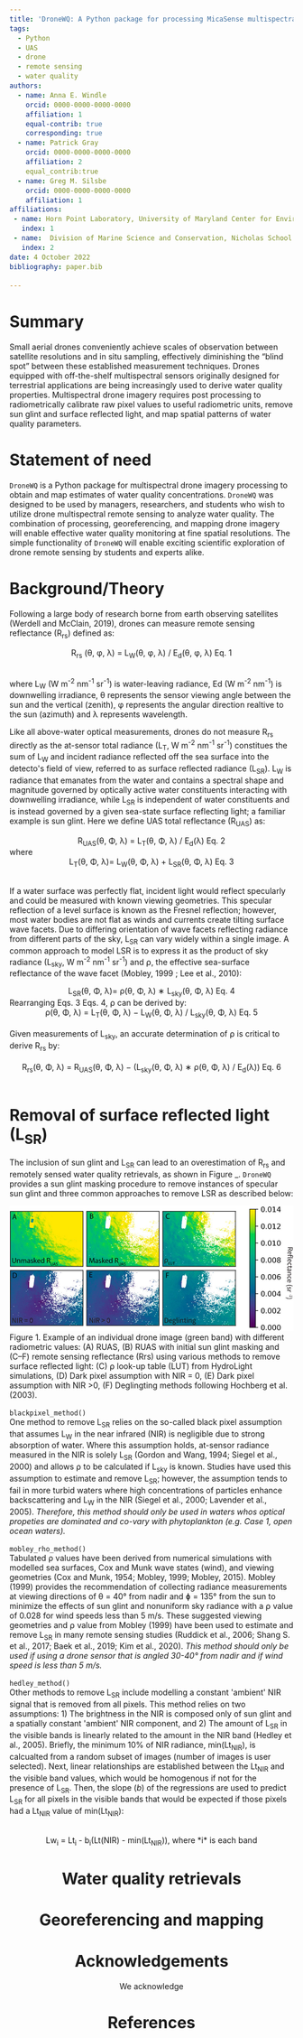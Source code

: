 ```yaml
---
title: 'DroneWQ: A Python package for processing MicaSense multispectral drone imagery for aquatic remote sensing'
tags:
  - Python
  - UAS
  - drone
  - remote sensing
  - water quality
authors:
  - name: Anna E. Windle
    orcid: 0000-0000-0000-0000
    affiliation: 1 
    equal-contrib: true
    corresponding: true
  - name: Patrick Gray 
    orcid: 0000-0000-0000-0000
    affiliation: 2
    equal_contrib:true
  - name: Greg M. Silsbe
    orcid: 0000-0000-0000-0000
    affiliation: 1
affiliations:
 - name: Horn Point Laboratory, University of Maryland Center for Environmental Science, Cambridge, MD, United States
   index: 1
 - name:  Division of Marine Science and Conservation, Nicholas School of the Environment, Duke University Marine Laboratory, Beaufort, NC, United States
   index: 2
date: 4 October 2022
bibliography: paper.bib

---
```


# Summary

Small aerial drones conveniently achieve scales of observation between satellite resolutions and in situ sampling, effectively diminishing the “blind spot” between these established measurement techniques. Drones equipped with off-the-shelf multispectral sensors originally designed for terrestrial applications are being increasingly used to derive water quality properties. Multispectral drone imagery requires post processing to radiometrically calibrate raw pixel values to useful radiometric units, remove sun glint and surface reflected light, and map spatial patterns of water quality parameters. 


# Statement of need

`DroneWQ` is a Python package for multispectral drone imagery processing to obtain and map estimates of water quality concentrations. `DroneWQ` was designed to be used by managers, researchers, and students who wish to utilize drone multispectral remote sensing to analyze water quality. The combination of processing, georeferencing, 
and mapping drone imagery will enable effective water quality monitoring at fine spatial resolutions. The simple functionality of `DroneWQ` will enable exciting scientific exploration of drone remote sensing by students and experts alike. 

# Background/Theory

Following a large body of research borne from earth observing satellites (Werdell and McClain, 2019), drones can measure remote sensing reflectance (R<sub>rs</sub>) defined as:

<div align="center">
R<sub>rs</sub> (θ, φ, λ) = L<sub>W</sub>(θ, φ, λ) / E<sub>d</sub>(θ, φ, λ)  Eq. 1 
</div>
<br/>

where L<sub>W</sub> (W m<sup>-2</sup> nm<sup>-1</sup> sr<sup>-1</sup>) is water-leaving radiance, Ed (W m<sup>-2</sup> nm<sup>-1</sup>) is downwelling irradiance, θ represents the sensor viewing angle between the sun and the vertical (zenith), φ represents the angular direction realtive to the sun (azimuth) and λ represents wavelength. 

Like all above-water optical measurements, drones do not measure R<sub>rs</sub> directly as the at-sensor total radiance (L<sub>T</sub>, W m<sup>-2</sup> nm<sup>-1</sup> sr<sup>-1</sup>) constitues the sum of L<sub>W</sub> and incident radiance reflected off the sea surface into the detecto's field of view, referred to as surface reflected radiance (L<sub>SR</sub>). L<sub>W</sub> is radiance that emanates from the water and contains a spectral shape and magnitude governed by optically active water constituents interacting with downwelling irradiance, while L<sub>SR</sub> is independent of water constituents and is instead governed by a given sea-state surface reflecting light; a familiar example is sun glint. Here we define UAS total reflectance (R<sub>UAS</sub>) as:

<div align="center">
R<sub>UAS</sub>(θ, Φ, λ) = L<sub>T</sub>(θ, Φ, λ) / E<sub>d</sub>(λ) Eq. 2
<br/>
</div>
where
<br/>
<div align="center">
L<sub>T</sub>(θ, Φ, λ)= L<sub>W</sub>(θ, Φ, λ) + L<sub>SR</sub>(θ, Φ, λ) Eq. 3 
</div>
<br/>

If a water surface was perfectly flat, incident light would reflect specularly and could be measured with known viewing geometries. This specular reflection of a level surface is known as the Fresnel reflection; however, most water bodies are not flat as winds and currents create tilting surface wave facets. Due to differing orientation of wave facets reflecting radiance from different parts of the sky, L<sub>SR</sub> can vary widely within a single image. A common approach to model LSR is to express it as the product of sky radiance (L<sub>sky</sub>, W m<sup>-2</sup> nm<sup>-1</sup> sr<sup>-1</sup>) and ⍴, the effective sea-surface reflectance of the wave facet (Mobley, 1999 ; Lee et al., 2010):

<div align="center">
L<sub>SR</sub>(θ, Φ, λ)= ρ(θ, Φ, λ) ∗ L<sub>sky</sub>(θ, Φ, λ) Eq. 4
<br/>
</div>
Rearranging Eqs. 3 Eqs. 4, ⍴ can be derived by:
<br/>
<div align="center">
ρ(θ, Φ, λ) = L<sub>T</sub>(θ, Φ, λ) − L<sub>W</sub>(θ, Φ, λ) / L<sub>sky</sub>(θ, Φ, λ) Eq. 5
</div>
<br/>
Given measurements of L<sub>sky</sub>, an accurate determination of ⍴ is critical to derive R<sub>rs</sub> by:
<div align="center">
<br/>
R<sub>rs</sub>(θ, Φ, λ) = R<sub>UAS</sub>(θ, Φ, λ) − (L<sub>sky</sub>(θ, Φ, λ) ∗ ρ(θ, Φ, λ) / E<sub>d</sub>(λ))  Eq. 6
</div>
<br/>

# Removal of surface reflected light (L<sub>SR</sub>) 

The inclusion of sun glint and L<sub>SR</sub> can lead to an overestimation of R<sub>rs</sub> and remotely sensed water quality retrievals, as shown in Figure _. `DroneWQ` provides a sun glint masking procedure to remove instances of specular sun glint and three common approaches to remove LSR as described below:

![Caption for example figure.\label{fig:removal_Lsr_fig}](removal_Lsr_fig.jpg)
<br/>
Figure 1. Example of an individual drone image (green band) with different radiometric values: (A) RUAS, (B) RUAS with initial sun glint masking and (C–F) remote sensing reflectance (Rrs) using various methods to remove surface reflected light: (C) ⍴ look-up table (LUT) from HydroLight simulations, (D) Dark pixel assumption with NIR = 0, (E) Dark pixel assumption with NIR >0, (F) Deglingting methods following Hochberg et al. (2003).

`blackpixel_method()`
<br/>
One method to remove L<sub>SR</sub> relies on the so-called black pixel assumption that assumes L<sub>W</sub> in the near infrared (NIR) is negligible due to strong absorption of water. Where this assumption holds, at-sensor radiance measured in the NIR is solely L<sub>SR</sub> (Gordon and Wang, 1994; Siegel et al., 2000) and allows ⍴ to be calculated if L<sub>sky</sub> is known. Studies have used this assumption to estimate and remove L<sub>SR</sub>; however, the assumption tends to fail in more turbid waters where high concentrations of particles enhance backscattering and L<sub>W</sub> in the NIR (Siegel et al., 2000; Lavender et al., 2005). *Therefore, this method should only be used in waters whos optical propeties are dominated and co-vary with phytoplankton (e.g. Case 1, open ocean waters).* 

`mobley_rho_method()`
<br/>
Tabulated ρ values have been derived from numerical simulations with modelled sea surfaces, Cox and Munk wave states (wind), and viewing geometries (Cox and Munk, 1954; Mobley, 1999; Mobley, 2015). Mobley (1999) provides the recommendation of collecting radiance measurements at viewing directions of θ = 40° from nadir and ɸ = 135° from the sun to minimize the effects of sun glint and nonuniform sky radiance with a ⍴ value of 0.028 for wind speeds less than 5 m/s. These suggested viewing geometries and ⍴ value from Mobley (1999) have been used to estimate and remove L<sub>SR</sub> in many remote sensing studies (Ruddick et al., 2006; Shang S. et al., 2017; Baek et al., 2019; Kim et al., 2020). *This method should only be used if using a drone sensor that is angled 30-40° from nadir and if wind speed is less than 5 m/s.*

`hedley_method()`
<br/>
Other methods to remove L<sub>SR</sub> include modelling a constant 'ambient' NIR signal that is removed from all pixels. This method relies on two assumptions: 1) The brightness in the NIR is composed only of sun glint and a spatially constant 'ambient' NIR component, and 2) The amount of L<sub>SR</sub> in the visible bands is linearly related to the amount in the NIR band (Hedley et al., 2005). Briefly, the minimum 10% of NIR radiance, min(Lt<sub>NIR</sub>), is calcualted from a random subset of images (number of images is user selected). Next, linear relationships are established between the Lt<sub>NIR</sub> and the visible band values, which would be homogenous if not for the presence of L<sub>SR</sub>. Then, the slope (*b*) of the regressions are used to predict L<sub>SR</sub> for all pixels in the visible bands that would be expected if those pixels had a Lt<sub>NIR</sub> value of min(Lt<sub>NIR</sub>):
<div align="center">
<br/>
Lw<sub>i</sub> = Lt<sub>i</sub> - b<sub>i</sub>(Lt(NIR) - min(Lt<sub>NIR</sub>)), where *i* is each band
<br/>

# Water quality retrievals

# Georeferencing and mapping

# Acknowledgements

We acknowledge 

# References
